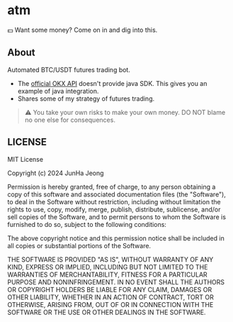 # atm

💵 Want some money? Come on in and dig into this.

## About

Automated BTC/USDT futures trading bot.

- The [official OKX API](https://www.okx.com/docs-v5/en/#overview) doesn't provide java SDK. This gives you an example of java integration.
- Shares some of my strategy of futures trading.

> ⚠️ You take your own risks to make your own money. DO NOT blame no one else for consequences.

## LICENSE

MIT License

Copyright (c) 2024 JunHa Jeong

Permission is hereby granted, free of charge, to any person obtaining a copy
of this software and associated documentation files (the "Software"), to deal
in the Software without restriction, including without limitation the rights
to use, copy, modify, merge, publish, distribute, sublicense, and/or sell
copies of the Software, and to permit persons to whom the Software is
furnished to do so, subject to the following conditions:

The above copyright notice and this permission notice shall be included in all
copies or substantial portions of the Software.

THE SOFTWARE IS PROVIDED "AS IS", WITHOUT WARRANTY OF ANY KIND, EXPRESS OR
IMPLIED, INCLUDING BUT NOT LIMITED TO THE WARRANTIES OF MERCHANTABILITY,
FITNESS FOR A PARTICULAR PURPOSE AND NONINFRINGEMENT. IN NO EVENT SHALL THE
AUTHORS OR COPYRIGHT HOLDERS BE LIABLE FOR ANY CLAIM, DAMAGES OR OTHER
LIABILITY, WHETHER IN AN ACTION OF CONTRACT, TORT OR OTHERWISE, ARISING FROM,
OUT OF OR IN CONNECTION WITH THE SOFTWARE OR THE USE OR OTHER DEALINGS IN THE
SOFTWARE.
